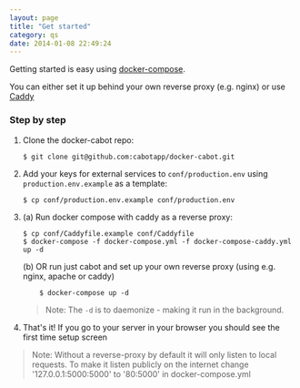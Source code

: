 ```yaml
---
layout: page
title: "Get started"
category: qs
date: 2014-01-08 22:49:24
---
```


Getting started is easy using [docker-compose](https://docs.docker.com/compose/).

You can either set it up behind your own reverse proxy (e.g. nginx) or use [Caddy](https://caddyserver.com/)


### Step by step


1.  Clone the docker-cabot repo:

        $ git clone git@github.com:cabotapp/docker-cabot.git

2.  Add your keys for external services to `conf/production.env` using `production.env.example` as a template:

        $ cp conf/production.env.example conf/production.env

3.  (a) Run docker compose with caddy as a reverse proxy:

        $ cp conf/Caddyfile.example conf/Caddyfile
        $ docker-compose -f docker-compose.yml -f docker-compose-caddy.yml up -d

    (b) OR run just cabot and set up your own reverse proxy (using e.g. nginx, apache or caddy)

            $ docker-compose up -d

    > Note: The `-d` is to daemonize - making it run in the background.

4.  That's it! If you go to your server in your browser you should see the first time setup screen

> Note: Without a reverse-proxy by default it will only listen to local requests.
To make it listen publicly on the internet change '127.0.0.1:5000:5000' to '80:5000'
in docker-compose.yml
